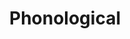 ---
title: "Phonological"

categories: ['']

tags: ['Phonological']

arwords: 'المنطوق'

arexps: []

enwords: ['Phonological']

enexps: []

arlexicons: 'ن'

enlexicons: 'P'

authors: ['Ruqayya Roshdy']

translators: ['']

citations: 'العربية والذكاء الاصطناعي'

sources: 'مركز الملك عبدالله بن عبدالعزيز الدولي لخدمة اللغة العربية'

word: "true"

slug: ""
---